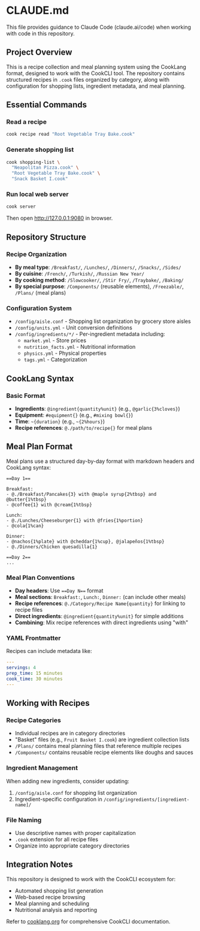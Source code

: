 # CLAUDE.md

This file provides guidance to Claude Code (claude.ai/code) when working with code in this repository.

## Project Overview

This is a recipe collection and meal planning system using the CookLang format, designed to work with the CookCLI tool. The repository contains structured recipes in `.cook` files organized by category, along with configuration for shopping lists, ingredient metadata, and meal planning.

## Essential Commands

### Read a recipe
```sh
cook recipe read "Root Vegetable Tray Bake.cook"
```

### Generate shopping list
```sh
cook shopping-list \
  "Neapolitan Pizza.cook" \
  "Root Vegetable Tray Bake.cook" \
  "Snack Basket I.cook"
```

### Run local web server
```sh
cook server
```
Then open http://127.0.0.1:9080 in browser.

## Repository Structure

### Recipe Organization
- **By meal type**: `/Breakfast/`, `/Lunches/`, `/Dinners/`, `/Snacks/`, `/Sides/`
- **By cuisine**: `/French/`, `/Turkish/`, `/Russian New Year/`
- **By cooking method**: `/Slowcooker/`, `/Stir Fry/`, `/Traybake/`, `/Baking/`
- **By special purpose**: `/Components/` (reusable elements), `/Freezable/`, `/Plans/` (meal plans)

### Configuration System
- `/config/aisle.conf` - Shopping list organization by grocery store aisles
- `/config/units.yml` - Unit conversion definitions
- `/config/ingredients/*/` - Per-ingredient metadata including:
  - `market.yml` - Store prices
  - `nutrition_facts.yml` - Nutritional information
  - `physics.yml` - Physical properties
  - `tags.yml` - Categorization

## CookLang Syntax

### Basic Format
- **Ingredients**: `@ingredient{quantity%unit}` (e.g., `@garlic{3%cloves}`)
- **Equipment**: `#equipment{}` (e.g., `#mixing bowl{}`)
- **Time**: `~{duration}` (e.g., `~{2%hours}`)
- **Recipe references**: `@./path/to/recipe{}` for meal plans

## Meal Plan Format

Meal plans use a structured day-by-day format with markdown headers and CookLang syntax:

```
==Day 1==

Breakfast:
- @./Breakfast/Pancakes{3} with @maple syrup{2%tbsp} and @butter{1%tbsp}
- @coffee{1} with @cream{1%tbsp}

Lunch:
- @./Lunches/Cheeseburger{1} with @fries{1%portion}
- @cola{1%can}

Dinner:
- @nachos{1%plate} with @cheddar{1%cup}, @jalapeños{1%tbsp}
- @./Dinners/Chicken quesadilla{1}

==Day 2==
...
```

### Meal Plan Conventions
- **Day headers**: Use `==Day N==` format
- **Meal sections**: `Breakfast:`, `Lunch:`, `Dinner:` (can include other meals)
- **Recipe references**: `@./Category/Recipe Name{quantity}` for linking to recipe files
- **Direct ingredients**: `@ingredient{quantity%unit}` for simple additions
- **Combining**: Mix recipe references with direct ingredients using "with"

### YAML Frontmatter
Recipes can include metadata like:
```yaml
---
servings: 4
prep_time: 15 minutes
cook_time: 30 minutes
---
```

## Working with Recipes

### Recipe Categories
- Individual recipes are in category directories
- "Basket" files (e.g., `Fruit Basket I.cook`) are ingredient collection lists
- `/Plans/` contains meal planning files that reference multiple recipes
- `/Components/` contains reusable recipe elements like doughs and sauces

### Ingredient Management
When adding new ingredients, consider updating:
1. `/config/aisle.conf` for shopping list organization
2. Ingredient-specific configuration in `/config/ingredients/[ingredient-name]/`

### File Naming
- Use descriptive names with proper capitalization
- `.cook` extension for all recipe files
- Organize into appropriate category directories

## Integration Notes

This repository is designed to work with the CookCLI ecosystem for:
- Automated shopping list generation
- Web-based recipe browsing
- Meal planning and scheduling
- Nutritional analysis and reporting

Refer to [cooklang.org](https://cooklang.org/cli/help/) for comprehensive CookCLI documentation.